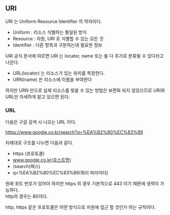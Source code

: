 ## URI

URI 는 Uniform Resource Identifier 의 약자이다.

- Uniform : 리소스 식별하는 통일된 방식
- Resource : 자원, URI 로 식별할 수 있는 모든 것
- Identifier : 다른 항목과 구분하는데 필요한 정보



URI 공식 문서에 따르면 URI 는 locator, name 또는 둘 다 추가로 분류될 수 있다라고 나온다.

- URL(locator) 는 리소스가 있는 위치를 특정한다.
- URN(name) 은 리소스에 이름을 부여한다

하지만 URN 만으로 실제 리소스를 찾을 수 있는 방법은 보편화 되지 않았으므로
URI와 URL만 자세하게 알고 있으면 된다.


### URL

다음은 구글 검색 시 나오는 URL 이다.

https://www.google.co.kr/search?q=%EA%B2%80%EC%83%89

차례대로 구조를 나누면 다음과 같다.

- https (프로토콜)
- www.google.co.kr(호스트명)
- /search(패스)
- q=%EA%B2%80%EC%83%89(쿼리 파라미터)


원래 포트 번호가 있어야 하지만 https 의 경우 기본적으로 443 이기 때문에 생략이 가능하다. <br>
http의 경우는 80이다.

http, https 같은 프로토콜은 어떤 방식으로 자원에 접근 할 것인가 하는 규칙이다.



